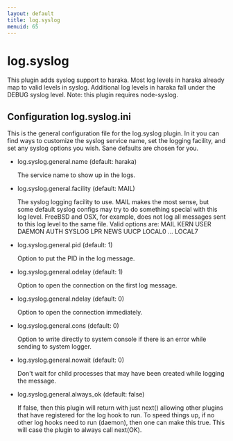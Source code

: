 ```yaml
---
layout: default
title: log.syslog
menuid: 65
---
```

log.syslog
==========

This plugin adds syslog support to haraka.  Most log levels in haraka
already map to valid levels in syslog.  Additional log levels in haraka
fall under the DEBUG syslog level.  Note: this plugin requires node-syslog.

Configuration log.syslog.ini
----------------------------

This is the general configuration file for the log.syslog plugin.
In it you can find ways to customize the syslog service name, set the
logging facility, and set any syslog options you wish.  Sane defaults are
chosen for you.

* log.syslog.general.name (default: haraka)

  The service name to show up in the logs.


* log.syslog.general.facility (default: MAIL)

  The syslog logging facility to use.  MAIL makes the most sense, but some
  default syslog configs may try to do something special with this log level.
  FreeBSD and OSX, for example, does not log all messages sent to this log
  level to the same file.
  Valid options are:
      MAIL
      KERN
      USER
      DAEMON
      AUTH
      SYSLOG
      LPR
      NEWS
      UUCP
      LOCAL0 ... LOCAL7

* log.syslog.general.pid (default: 1)

  Option to put the PID in the log message.


* log.syslog.general.odelay (default: 1)

  Option to open the connection on the first log message.


* log.syslog.general.ndelay (default: 0)

    Option to open the connection immediately.


* log.syslog.general.cons (default: 0)

    Option to write directly to system console if there is an error
    while sending to system logger.


* log.syslog.general.nowait (default: 0)

    Don't wait for child processes that may have been created while
    logging the message.


* log.syslog.general.always\_ok (default: false)

    If false, then this plugin will return with just next() allowing other
    plugins that have registered for the log hook to run.  To speed things up,
    if no other log hooks need to run (daemon), then one can make this true.
    This will case the plugin to always call next(OK).

